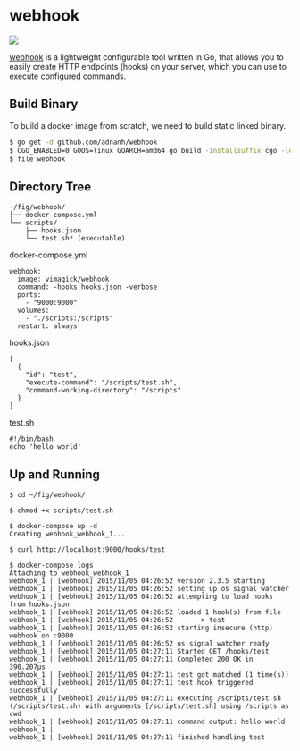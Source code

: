 webhook
=======

![](https://badge.imagelayers.io/vimagick/webhook:latest.svg)

[webhook][1] is a lightweight configurable tool written in Go, that allows you
to easily create HTTP endpoints (hooks) on your server, which you can use to
execute configured commands.

## Build Binary

To build a docker image from scratch, we need to build static linked binary.

```bash
$ go get -d github.com/adnanh/webhook
$ CGO_ENABLED=0 GOOS=linux GOARCH=amd64 go build -installsuffix cgo -ldflags '-s -extld ld -extldflags -static' -a -x -o webhook github.com/adnanh/webhook
$ file webhook
```

## Directory Tree

```
~/fig/webhook/
├── docker-compose.yml
└── scripts/
    ├── hooks.json
    └── test.sh* (executable)
```

docker-compose.yml

```
webhook:
  image: vimagick/webhook
  command: -hooks hooks.json -verbose
  ports:
    - "9000:9000"
  volumes:
    - "./scripts:/scripts"
  restart: always
```

hooks.json

```
[
  {
    "id": "test",
    "execute-command": "/scripts/test.sh",
    "command-working-directory": "/scripts"
  }
]
```

test.sh

```
#!/bin/bash
echo 'hello world'
```

## Up and Running

```
$ cd ~/fig/webhook/

$ chmod +x scripts/test.sh

$ docker-compose up -d
Creating webhook_webhook_1...

$ curl http://localhost:9000/hooks/test

$ docker-compose logs
Attaching to webhook_webhook_1
webhook_1 | [webhook] 2015/11/05 04:26:52 version 2.3.5 starting
webhook_1 | [webhook] 2015/11/05 04:26:52 setting up os signal watcher
webhook_1 | [webhook] 2015/11/05 04:26:52 attempting to load hooks from hooks.json
webhook_1 | [webhook] 2015/11/05 04:26:52 loaded 1 hook(s) from file
webhook_1 | [webhook] 2015/11/05 04:26:52       > test
webhook_1 | [webhook] 2015/11/05 04:26:52 starting insecure (http) webhook on :9000
webhook_1 | [webhook] 2015/11/05 04:26:52 os signal watcher ready
webhook_1 | [webhook] 2015/11/05 04:27:11 Started GET /hooks/test
webhook_1 | [webhook] 2015/11/05 04:27:11 Completed 200 OK in 390.207µs
webhook_1 | [webhook] 2015/11/05 04:27:11 test got matched (1 time(s))
webhook_1 | [webhook] 2015/11/05 04:27:11 test hook triggered successfully
webhook_1 | [webhook] 2015/11/05 04:27:11 executing /scripts/test.sh (/scripts/test.sh) with arguments [/scripts/test.sh] using /scripts as cwd
webhook_1 | [webhook] 2015/11/05 04:27:11 command output: hello world
webhook_1 |
webhook_1 | [webhook] 2015/11/05 04:27:11 finished handling test
```

[1]: https://github.com/adnanh/webhook
